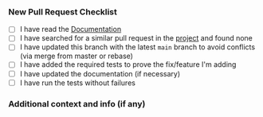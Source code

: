 <!-- Write down your pull request descriptions. -->

### New Pull Request Checklist

- [ ] I have read the [Documentation](https://pub.dev/documentation/diox/latest/)
- [ ] I have searched for a similar pull request in the [project](https://github.com/cfug/diox/pulls) and found none
- [ ] I have updated this branch with the latest `main` branch to avoid conflicts (via merge from master or rebase)
- [ ] I have added the required tests to prove the fix/feature I'm adding
- [ ] I have updated the documentation (if necessary)
- [ ] I have run the tests without failures

### Additional context and info (if any)

<!-- Provide more context and info about the PR. -->
